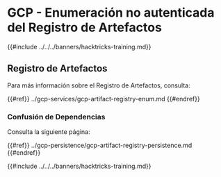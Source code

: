 # GCP - Enumeración no autenticada del Registro de Artefactos

{{#include ../../../banners/hacktricks-training.md}}

## Registro de Artefactos

Para más información sobre el Registro de Artefactos, consulta:

{{#ref}}
../gcp-services/gcp-artifact-registry-enum.md
{{#endref}}

### Confusión de Dependencias

Consulta la siguiente página:

{{#ref}}
../gcp-persistence/gcp-artifact-registry-persistence.md
{{#endref}}

{{#include ../../../banners/hacktricks-training.md}}
